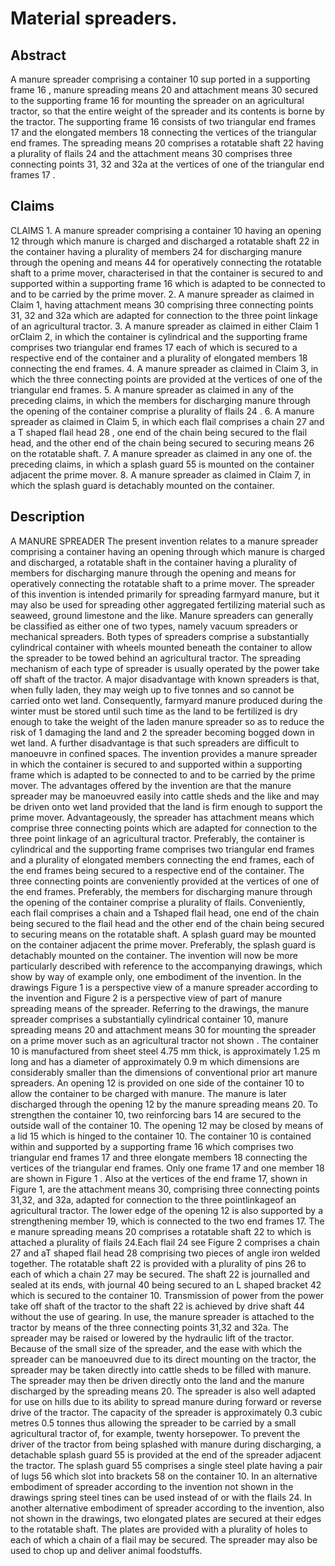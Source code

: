 # Material spreaders.

## Abstract
A manure spreader comprising a container 10 sup ported in a supporting frame 16 , manure spreading means 20 and attachment means 30 secured to the supporting frame 16 for mounting the spreader on an agricultural tractor, so that the entire weight of the spreader and its contents is borne by the tractor. The supporting frame 16 consists of two triangular end frames 17 and the elongated members 18 connecting the vertices of the triangular end frames. The spreading means 20 comprises a rotatable shaft 22 having a plurality of flails 24 and the attachment means 30 comprises three connecting points 31, 32 and 32a at the vertices of one of the triangular end frames 17 .

## Claims
CLAIMS 1. A manure spreader comprising a container 10 having an opening 12 through which manure is charged and discharged a rotatable shaft 22 in the container having a plurality of members 24 for discharging manure through the opening and means 44 for operatively connecting the rotatable shaft to a prime mover, characterised in that the container is secured to and supported within a supporting frame 16 which is adapted to be connected to and to be carried by the prime mover. 2. A manure spreader as claimed in Claim 1, having attachment means 30 comprising three connecting points 31, 32 and 32a which are adapted for connection to the three point linkage of an agricultural tractor. 3. A manure spreader as claimed in either Claim 1 orClaim 2, in which the container is cylindrical and the supporting frame comprises two triangular end frames 17 each of which is secured to a respective end of the container and a plurality of elongated members 18 connecting the end frames. 4. A manure spreader as claimed in Claim 3, in which the three connecting points are provided at the vertices of one of the triangular end frames. 5. A manure spreader as claimed in any of the preceding claims, in which the members for discharging manure through the opening of the container comprise a plurality of flails 24 . 6. A manure spreader as claimed in Claim 5, in which each flail comprises a chain 27 and a T shaped flail head 28 , one end of the chain being secured to the flail head, and the other end of the chain being secured to securing means 26 on the rotatable shaft. 7. A manure spreader as claimed in any one of. the preceding claims, in which a splash guard 55 is mounted on the container adjacent the prime mover. 8. A manure spreader as claimed in Claim 7, in which the splash guard is detachably mounted on the container.

## Description
A MANURE SPREADER The present invention relates to a manure spreader comprising a container having an opening through which manure is charged and discharged, a rotatable shaft in the container having a plurality of members for discharging manure through the opening and means for operatively connecting the rotatable shaft to a prime mover. The spreader of this invention is intended primarily for spreading farmyard manure, but it may also be used for spreading other aggregated fertilizing material such as seaweed, ground limestone and the like. Manure spreaders can generally be classified as either one of two types, namely vacuum spreaders or mechanical spreaders. Both types of spreaders comprise a substantially cylindrical container with wheels mounted beneath the container to allow the spreader to be towed behind an agricultural tractor. The spreading mechanism of each type of spreader is usually operated by the power take off shaft of the tractor. A major disadvantage with known spreaders is that, when fully laden, they may weigh up to five tonnes and so cannot be carried onto wet land. Consequently, farmyard manure produced during the winter must be stored until such time as the land to be fertilized is dry enough to take the weight of the laden manure spreader so as to reduce the risk of 1 damaging the land and 2 the spreader becoming bogged down in wet land. A further disadvantage is that such spreaders are difficult to manoeuvre in confined spaces. The invention provides a manure spreader in which the container is secured to and supported within a supporting frame which is adapted to be connected to and to be carried by the prime mover. The advantages offered by the invention are that the manure spreader may be manoeuvred easily into cattle sheds and the like and may be driven onto wet land provided that the land is firm enough to support the prime mover. Advantageously, the spreader has attachment means which comprise three connecting points which are adapted for connection to the three point linkage of an agricultural tractor. Preferably, the container is cylindrical and the supporting frame comprises two triangular end frames and a plurality of elongated members connecting the end frames, each of the end frames being secured to a respective end of the container. The three connecting points are conveniently provided at the vertices of one of the end frames. Preferably, the members for discharging manure through the opening of the container comprise a plurality of flails. Conveniently, each flail comprises a chain and a Tshaped flail head, one end of the chain being secured to the flail head and the other end of the chain being secured to securing means on the rotatable shaft. A splash guard may be mounted on the container adjacent the prime mover. Preferably, the splash guard is detachably mounted on the container. The invention will now be more particularly described with reference to the accompanying drawings, which show by way of example only, one embodiment of the invention. In the drawings Figure 1 is a perspective view of a manure spreader according to the invention and Figure 2 is a perspective view of part of manure spreading means of the spreader. Referring to the drawings, the manure spreader comprises a substantially cylindrical container 10, manure spreading means 20 and attachment means 30 for mounting the spreader on a prime mover such as an agricultural tractor not shown . The container 10 is manufactured from sheet steel 4.75 mm thick, is approximately 1.25 m long and has a diameter of approximately 0.9 m which dimensions are considerably smaller than the dimensions of conventional prior art manure spreaders. An opening 12 is provided on one side of the container 10 to allow the container to be charged with manure. The manure is later discharged through the opening 12 by the manure spreading means 20. To strengthen the container 10, two reinforcing bars 14 are secured to the outside wall of the container 10. The opening 12 may be closed by means of a lid 15 which is hinged to the container 10. The container 10 is contained within and supported by a supporting frame 16 which comprises two triangular end frames 17 and three elongate members 18 connecting the vertices of the triangular end frames. Only one frame 17 and one member 18 are shown in Figure 1 . Also at the vertices of the end frame 17, shown in Figure 1, are the attachment means 30, comprising three connecting points 31,32, and 32a, adapted for connection to the three pointlinkageof an agricultural tractor. The lower edge of the opening 12 is also supported by a strengthening member 19, which is connected to the two end frames 17. The e manure spreading means 20 comprises a rotatable shaft 22 to which is attached a plurality of flails 24.Each flail 24 see Figure 2 comprises a chain 27 and aT shaped flail head 28 comprising two pieces of angle iron welded together. The rotatable shaft 22 is provided with a plurality of pins 26 to each of which a chain 27 may be secured. The shaft 22 is journalled and sealed at its ends, with journal 40 being secured to an L shaped bracket 42 which is secured to the container 10. Transmission of power from the power take off shaft of the tractor to the shaft 22 is achieved by drive shaft 44 without the use of gearing. In use, the manure spreader is attached to the tractor by means of the three connecting points 31,32 and 32a. The spreader may be raised or lowered by the hydraulic lift of the tractor. Because of the small size of the spreader, and the ease with which the spreader can be manoeuvred due to its direct mounting on the tractor, the spreader may be taken directly into cattle sheds to be filled with manure. The spreader may then be driven directly onto the land and the manure discharged by the spreading means 20. The spreader is also well adapted for use on hills due to its ability to spread manure during forward or reverse drive of the tractor. The capacity of the spreader is approximately 0.3 cubic metres 0.5 tonnes thus allowing the spreader to be carried by a small agricultural tractor of, for example, twenty horsepower. To prevent the driver of the tractor from being splashed with manure during discharging, a detachable splash guard 55 is provided at the end of the spreader adjacent the tractor. The splash guard 55 comprises a single steel plate having a pair of lugs 56 which slot into brackets 58 on the container 10. In an alternative embodiment of spreader according to the invention not shown in the drawings spring steel tines can be used instead of or with the flails 24. In another alternative embodiment of spreader according to the invention, also not shown in the drawings, two elongated plates are secured at their edges to the rotatable shaft. The plates are provided with a plurality of holes to each of which a chain of a flail may be secured. The spreader may also be used to chop up and deliver animal foodstuffs.